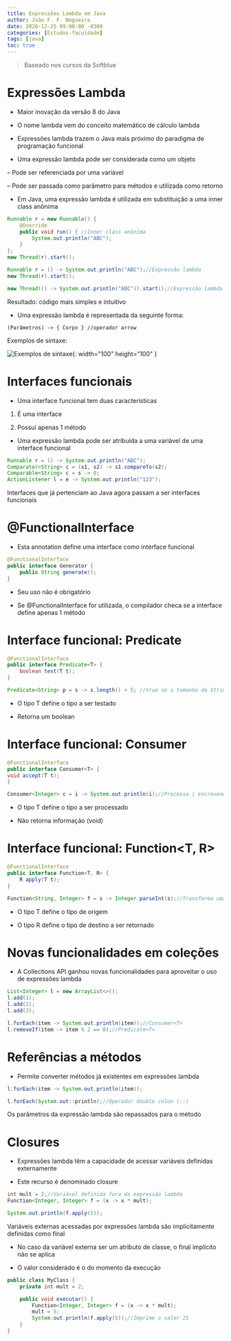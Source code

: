 ```yaml
---
title: Expressões Lambda em Java
author: João F. F. Nogueira
date: 2020-12-25 09:00:00 -0300
categories: [Estudos-faculdade]
tags: [java]
toc: true
---
```


> Baseado nos cursos da Softblue

# Expressões Lambda

* Maior inovação da versão 8 do Java

* O nome lambda vem do conceito matemático de cálculo lambda

* Expressões lambda trazem o Java mais próximo do paradigma de programação funcional

* Uma expressão lambda pode ser considerada como um objeto

– Pode ser referenciada por uma variável

– Pode ser passada como parâmetro para métodos e utilizada como retorno

* Em Java, uma expressão lambda é utilizada em substituição a uma inner class anônima

```java
Runnable r = new Runnable() {
	@Override
	public void run() { //Inner class anônima
		System.out.println("ABC");
	}
};
new Thread(r).start();

Runnable r = () -> System.out.println("ABC");//Expressão lambda
new Thread(r).start();

new Thread(() -> System.out.println("ABC")).start();//Expressão lambda
```

Resultado: código mais simples e intuitivo

* Uma expressão lambda é representada da seguinte forma:

```
(Parâmetros) -> { Corpo } //operador arrow
```

Exemplos de sintaxe:

![Exemplos de sintaxe](/posts/2020-12-25-1.png){: width="100" height="100" }

# Interfaces funcionais

* Uma interface funcional tem duas características

1. É uma interface

2. Possui apenas 1 método

* Uma expressão lambda pode ser atribuída a uma variável de uma interface funcional

```java
Runnable r = () -> System.out.println("ABC");
Comparator<String> c = (s1, s2) -> s1.compareTo(s2);
Comparable<String> c = s -> 0;
ActionListener l = e -> System.out.println("123");
```

Interfaces que já pertenciam ao Java agora passam a ser interfaces funcionais

# @FunctionalInterface

* Esta annotation define uma interface como interface funcional

```java
@FunctionalInterface
public interface Generator {
	public String generate();
}
```

* Seu uso não é obrigatório

* Se @FunctionalInterface for utilizada, o compilador checa se a interface define apenas 1 método

# Interface funcional: Predicate<T>

```java
@FunctionalInterface
public interface Predicate<T> {
	boolean test(T t);
}

Predicate<String> p = s -> s.length() > 5; //true se o tamanho da String for maior do que 5
```

* O tipo T define o tipo a ser testado

* Retorna um boolean

# Interface funcional: Consumer<T>

```java
@FunctionalInterface
public interface Consumer<T> {
void accept(T t);
}

Consumer<Integer> c = i -> System.out.println(i);//Processa i escrevendo o seu valor no console
```

* O tipo T define o tipo a ser processado

* Não retorna informação (void)

# Interface funcional: Function<T, R>

```java
@FunctionalInterface
public interface Function<T, R> {
	R apply(T t);
}

Function<String, Integer> f = s -> Integer.parseInt(s);//Transforma uma String em um int
```

* O tipo T define o tipo de origem

* O tipo R define o tipo de destino a ser retornado

# Novas funcionalidades em coleções

* A Collections API ganhou novas funcionalidades para aproveitar o uso de expressões lambda

```java
List<Integer> l = new ArrayList<>();
l.add(1);
l.add(2);
l.add(3);

l.forEach(item -> System.out.println(item));//Consumer<T>
l.removeIf(item -> item % 2 == 0);//Predicate<T>
```

# Referências a métodos

* Permite converter métodos já existentes em expressões lambda

```java
l.forEach(item -> System.out.println(item));

l.forEach(System.out::println);//Operador double colon (::)
```

Os parâmetros da expressão lambda são repassados para o método

# Closures

* Expressões lambda têm a capacidade de acessar variáveis definidas externamente

* Este recurso é denominado closure

```java
int mult = 2;//Variável definida fora da expressão lambda
Function<Integer, Integer> f = (x -> x * mult);

System.out.println(f.apply(5));
```

Variáveis externas acessadas por expressões lambda são implicitamente definidas como final

*  No caso da variável externa ser um atributo de classe, o final implícito não se aplica

* O valor considerado é o do momento da execução

```java
public class MyClass {
	private int mult = 2;

	public void executar() {
		Function<Integer, Integer> f = (x -> x * mult);
		mult = 5;
		System.out.println(f.apply(5));//Imprime o valor 25
	}
}
```

